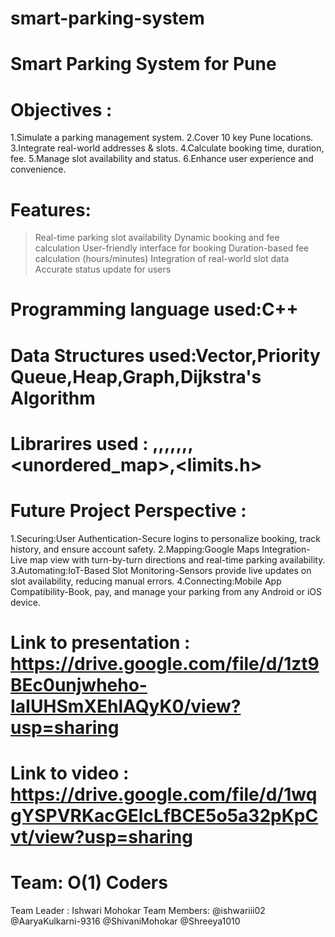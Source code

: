 # smart-parking-system
# Smart Parking System for Pune
# Objectives :
  1.Simulate a parking management system.
  2.Cover 10 key Pune locations.
  3.Integrate real-world addresses & slots.
  4.Calculate booking time, duration, fee.
  5.Manage slot availability and status.
  6.Enhance user experience and convenience.
# Features:
>Real-time parking slot availability
>Dynamic booking and fee calculation
>User-friendly interface for booking
>Duration-based fee calculation (hours/minutes)
>Integration of real-world slot data
>Accurate status update for users
# Programming language used:C++
# Data Structures used:Vector,Priority Queue,Heap,Graph,Dijkstra's Algorithm
# Librarires used : <iostream>,<vector>,<queue>,<climits>,<ctime>,<sstream>,<iomanip>,<unordered_map>,<limits.h>
# Future Project Perspective :
1.Securing:User Authentication-Secure logins to personalize booking, track history, and ensure account safety.
2.Mapping:Google Maps Integration-Live map view with turn-by-turn directions and real-time parking availability.
3.Automating:IoT-Based Slot Monitoring-Sensors provide live updates on slot availability, reducing manual errors.
4.Connecting:Mobile App Compatibility-Book, pay, and manage your parking from any Android or iOS device.
# Link to presentation : https://drive.google.com/file/d/1zt9BEc0unjwheho-IaIUHSmXEhlAQyK0/view?usp=sharing
# Link to video : https://drive.google.com/file/d/1wqgYSPVRKacGElcLfBCE5o5a32pKpCvt/view?usp=sharing
# Team: O(1) Coders 
Team Leader : Ishwari Mohokar
Team Members:
@ishwariii02
@AaryaKulkarni-9316
@ShivaniMohokar
@Shreeya1010
  
  


